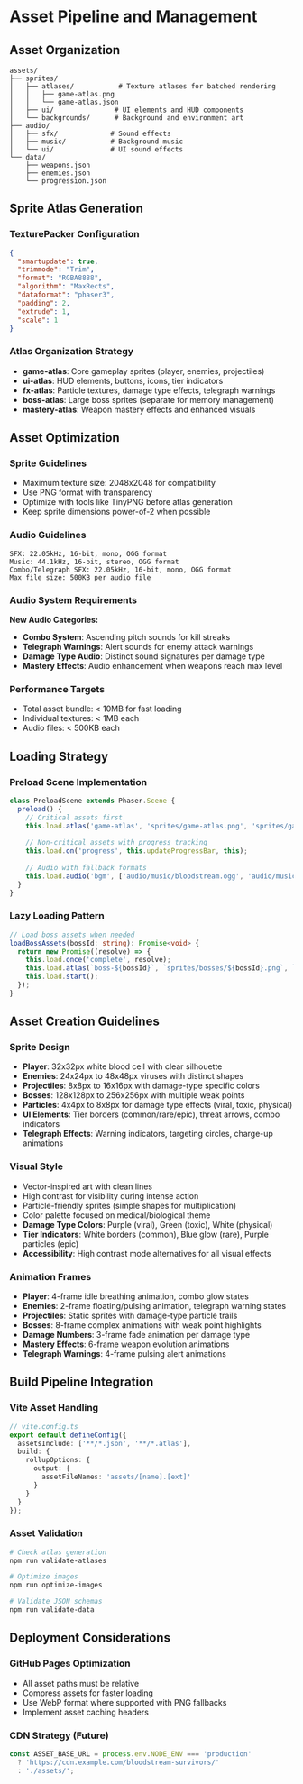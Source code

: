 # Asset Pipeline and Management

## Asset Organization

```
assets/
├── sprites/
│   ├── atlases/           # Texture atlases for batched rendering
│   │   ├── game-atlas.png
│   │   └── game-atlas.json
│   ├── ui/               # UI elements and HUD components
│   └── backgrounds/      # Background and environment art
├── audio/
│   ├── sfx/             # Sound effects
│   ├── music/           # Background music
│   └── ui/              # UI sound effects
└── data/
    ├── weapons.json
    ├── enemies.json
    └── progression.json
```

## Sprite Atlas Generation

### TexturePacker Configuration
```json
{
  "smartupdate": true,
  "trimmode": "Trim",
  "format": "RGBA8888",
  "algorithm": "MaxRects",
  "dataformat": "phaser3",
  "padding": 2,
  "extrude": 1,
  "scale": 1
}
```

### Atlas Organization Strategy
- **game-atlas**: Core gameplay sprites (player, enemies, projectiles)
- **ui-atlas**: HUD elements, buttons, icons, tier indicators
- **fx-atlas**: Particle textures, damage type effects, telegraph warnings
- **boss-atlas**: Large boss sprites (separate for memory management)
- **mastery-atlas**: Weapon mastery effects and enhanced visuals

## Asset Optimization

### Sprite Guidelines
- Maximum texture size: 2048x2048 for compatibility
- Use PNG format with transparency
- Optimize with tools like TinyPNG before atlas generation
- Keep sprite dimensions power-of-2 when possible

### Audio Guidelines
```
SFX: 22.05kHz, 16-bit, mono, OGG format
Music: 44.1kHz, 16-bit, stereo, OGG format
Combo/Telegraph SFX: 22.05kHz, 16-bit, mono, OGG format
Max file size: 500KB per audio file
```

### Audio System Requirements
**New Audio Categories:**
- **Combo System**: Ascending pitch sounds for kill streaks
- **Telegraph Warnings**: Alert sounds for enemy attack warnings
- **Damage Type Audio**: Distinct sound signatures per damage type
- **Mastery Effects**: Audio enhancement when weapons reach max level

### Performance Targets
- Total asset bundle: < 10MB for fast loading
- Individual textures: < 1MB each
- Audio files: < 500KB each

## Loading Strategy

### Preload Scene Implementation
```typescript
class PreloadScene extends Phaser.Scene {
  preload() {
    // Critical assets first
    this.load.atlas('game-atlas', 'sprites/game-atlas.png', 'sprites/game-atlas.json');
    
    // Non-critical assets with progress tracking
    this.load.on('progress', this.updateProgressBar, this);
    
    // Audio with fallback formats
    this.load.audio('bgm', ['audio/music/bloodstream.ogg', 'audio/music/bloodstream.mp3']);
  }
}
```

### Lazy Loading Pattern
```typescript
// Load boss assets when needed
loadBossAssets(bossId: string): Promise<void> {
  return new Promise((resolve) => {
    this.load.once('complete', resolve);
    this.load.atlas(`boss-${bossId}`, `sprites/bosses/${bossId}.png`, `sprites/bosses/${bossId}.json`);
    this.load.start();
  });
}
```

## Asset Creation Guidelines

### Sprite Design
- **Player**: 32x32px white blood cell with clear silhouette
- **Enemies**: 24x24px to 48x48px viruses with distinct shapes
- **Projectiles**: 8x8px to 16x16px with damage-type specific colors
- **Bosses**: 128x128px to 256x256px with multiple weak points
- **Particles**: 4x4px to 8x8px for damage type effects (viral, toxic, physical)
- **UI Elements**: Tier borders (common/rare/epic), threat arrows, combo indicators
- **Telegraph Effects**: Warning indicators, targeting circles, charge-up animations

### Visual Style
- Vector-inspired art with clean lines
- High contrast for visibility during intense action
- Particle-friendly sprites (simple shapes for multiplication)
- Color palette focused on medical/biological theme
- **Damage Type Colors**: Purple (viral), Green (toxic), White (physical)
- **Tier Indicators**: White borders (common), Blue glow (rare), Purple particles (epic)
- **Accessibility**: High contrast mode alternatives for all visual effects

### Animation Frames
- **Player**: 4-frame idle breathing animation, combo glow states
- **Enemies**: 2-frame floating/pulsing animation, telegraph warning states
- **Projectiles**: Static sprites with damage-type particle trails
- **Bosses**: 8-frame complex animations with weak point highlights
- **Damage Numbers**: 3-frame fade animation per damage type
- **Mastery Effects**: 6-frame weapon evolution animations
- **Telegraph Warnings**: 4-frame pulsing alert animations

## Build Pipeline Integration

### Vite Asset Handling
```typescript
// vite.config.ts
export default defineConfig({
  assetsInclude: ['**/*.json', '**/*.atlas'],
  build: {
    rollupOptions: {
      output: {
        assetFileNames: 'assets/[name].[ext]'
      }
    }
  }
});
```

### Asset Validation
```bash
# Check atlas generation
npm run validate-atlases

# Optimize images
npm run optimize-images

# Validate JSON schemas
npm run validate-data
```

## Deployment Considerations

### GitHub Pages Optimization
- All asset paths must be relative
- Compress assets for faster loading
- Use WebP format where supported with PNG fallbacks
- Implement asset caching headers

### CDN Strategy (Future)
```typescript
const ASSET_BASE_URL = process.env.NODE_ENV === 'production' 
  ? 'https://cdn.example.com/bloodstream-survivors/'
  : './assets/';
```